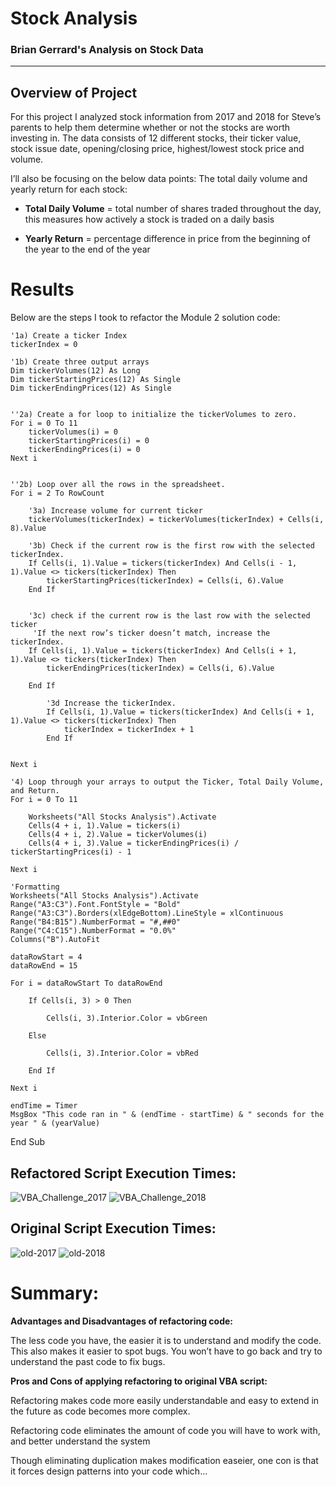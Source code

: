 # Stock Analysis

### Brian Gerrard's Analysis on Stock Data 
---
## Overview of Project
For this project I analyzed stock information from 2017 and 2018 for Steve’s parents to help them determine whether or not the stocks are worth investing in. The data consists of 12 different stocks, their ticker value, stock issue date, opening/closing price, highest/lowest stock price and volume.  

I’ll also be focusing on the below data points:
The total daily volume and yearly return for each stock:

-	**Total Daily Volume** = total number of shares traded throughout the day, this measures how actively a stock is traded on a daily basis

-	**Yearly Return** = percentage difference in price from the beginning of the year to the end of the year 

# Results

Below are the steps I took to refactor the Module 2 solution code:


    '1a) Create a ticker Index
    tickerIndex = 0

    '1b) Create three output arrays
    Dim tickerVolumes(12) As Long
    Dim tickerStartingPrices(12) As Single
    Dim tickerEndingPrices(12) As Single
    
    
    ''2a) Create a for loop to initialize the tickerVolumes to zero.
    For i = 0 To 11
        tickerVolumes(i) = 0
        tickerStartingPrices(i) = 0
        tickerEndingPrices(i) = 0
    Next i
    
     
    ''2b) Loop over all the rows in the spreadsheet.
    For i = 2 To RowCount
    
        '3a) Increase volume for current ticker
        tickerVolumes(tickerIndex) = tickerVolumes(tickerIndex) + Cells(i, 8).Value
         
        '3b) Check if the current row is the first row with the selected tickerIndex.
        If Cells(i, 1).Value = tickers(tickerIndex) And Cells(i - 1, 1).Value <> tickers(tickerIndex) Then
            tickerStartingPrices(tickerIndex) = Cells(i, 6).Value
        End If
            
        
        '3c) check if the current row is the last row with the selected ticker
         'If the next row’s ticker doesn’t match, increase the tickerIndex.
        If Cells(i, 1).Value = tickers(tickerIndex) And Cells(i + 1, 1).Value <> tickers(tickerIndex) Then
            tickerEndingPrices(tickerIndex) = Cells(i, 6).Value
         
        End If
            
            '3d Increase the tickerIndex.
            If Cells(i, 1).Value = tickers(tickerIndex) And Cells(i + 1, 1).Value <> tickers(tickerIndex) Then
                tickerIndex = tickerIndex + 1
            End If
            
    
    Next i
    
    '4) Loop through your arrays to output the Ticker, Total Daily Volume, and Return.
    For i = 0 To 11
        
        Worksheets("All Stocks Analysis").Activate
        Cells(4 + i, 1).Value = tickers(i)
        Cells(4 + i, 2).Value = tickerVolumes(i)
        Cells(4 + i, 3).Value = tickerEndingPrices(i) / tickerStartingPrices(i) - 1
        
    Next i
    
    'Formatting
    Worksheets("All Stocks Analysis").Activate
    Range("A3:C3").Font.FontStyle = "Bold"
    Range("A3:C3").Borders(xlEdgeBottom).LineStyle = xlContinuous
    Range("B4:B15").NumberFormat = "#,##0"
    Range("C4:C15").NumberFormat = "0.0%"
    Columns("B").AutoFit

    dataRowStart = 4
    dataRowEnd = 15

    For i = dataRowStart To dataRowEnd
        
        If Cells(i, 3) > 0 Then
            
            Cells(i, 3).Interior.Color = vbGreen
            
        Else
        
            Cells(i, 3).Interior.Color = vbRed
            
        End If
        
    Next i
 
    endTime = Timer
    MsgBox "This code ran in " & (endTime - startTime) & " seconds for the year " & (yearValue)

End Sub

## Refactored Script Execution Times:
![VBA_Challenge_2017](https://user-images.githubusercontent.com/75700317/109439390-1a022600-79fc-11eb-8223-42a4fbfe4dcb.png) ![VBA_Challenge_2018](https://user-images.githubusercontent.com/75700317/109439400-238b8e00-79fc-11eb-9c1c-4955038fedfe.png)



## Original Script Execution Times:
![old-2017](https://user-images.githubusercontent.com/75700317/109439404-2ab29c00-79fc-11eb-9681-e2535d903231.png) ![old-2018](https://user-images.githubusercontent.com/75700317/109439407-2e462300-79fc-11eb-91ab-55b65f89bdb9.png)




# Summary:

**Advantages and Disadvantages of refactoring code:**

The less code you have, the easier it is to understand and modify the code. This also makes it easier to spot bugs. You won’t have to go back and try to understand the past code to fix bugs. 

**Pros and Cons of applying refactoring to original VBA script:**

Refactoring makes code more easily understandable and easy to extend in the future as code becomes more complex.  

Refactoring code eliminates the amount of code you will have to work with, and better understand the system 

Though eliminating duplication makes modification easeier, one con is that it forces design patterns into your code which…
